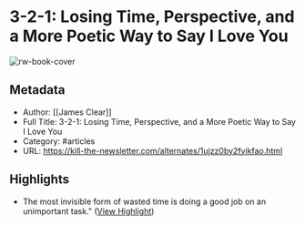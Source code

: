 # 3-2-1: Losing Time, Perspective, and a More Poetic Way to Say I Love You

![rw-book-cover](https://kill-the-newsletter.com/favicon-32x32.png)

## Metadata
- Author: [[James Clear]]
- Full Title: 3-2-1: Losing Time, Perspective, and a More Poetic Way to Say I Love You
- Category: #articles
- URL: https://kill-the-newsletter.com/alternates/1ujzz0by2fyikfao.html

## Highlights
- The most invisible form of wasted time is doing a good job on an unimportant task." ([View Highlight](https://read.readwise.io/read/01h1wra6cebh3cmafj9pxajp2k))
